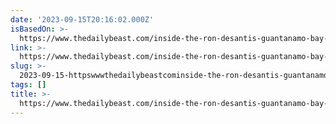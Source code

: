```yaml
---
date: '2023-09-15T20:16:02.000Z'
isBasedOn: >-
  https://www.thedailybeast.com/inside-the-ron-desantis-guantanamo-bay-doc-that-showtime-didnt-want-you-to-see
link: >-
  https://www.thedailybeast.com/inside-the-ron-desantis-guantanamo-bay-doc-that-showtime-didnt-want-you-to-see
slug: >-
  2023-09-15-httpswwwthedailybeastcominside-the-ron-desantis-guantanamo-bay-doc-that-showtime-didnt-want-you-to-see
tags: []
title: >-
  https://www.thedailybeast.com/inside-the-ron-desantis-guantanamo-bay-doc-that-showtime-didnt-want-you-to-see
---
```


